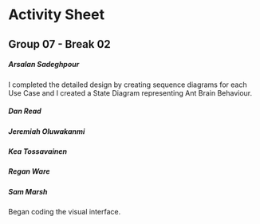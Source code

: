 # Activity Sheet

## Group 07 - Break 02

##### Arsalan Sadeghpour

I completed the detailed design by creating sequence diagrams for each Use Case and I created a State Diagram representing Ant Brain Behaviour.

##### Dan Read

##### Jeremiah Oluwakanmi

##### Kea Tossavainen

##### Regan Ware

##### Sam Marsh
Began coding the visual interface.
